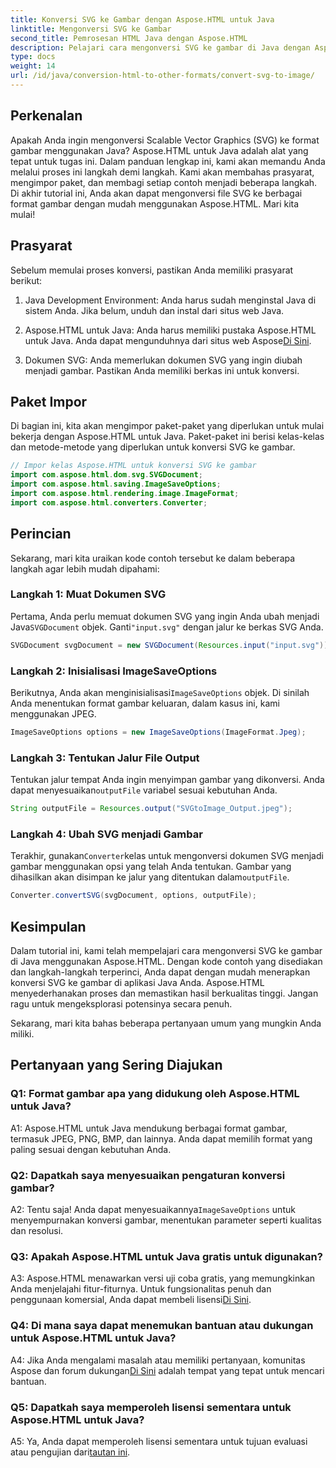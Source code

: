 ```yaml
---
title: Konversi SVG ke Gambar dengan Aspose.HTML untuk Java
linktitle: Mengonversi SVG ke Gambar
second_title: Pemrosesan HTML Java dengan Aspose.HTML
description: Pelajari cara mengonversi SVG ke gambar di Java dengan Aspose.HTML. Panduan lengkap untuk hasil berkualitas tinggi.
type: docs
weight: 14
url: /id/java/conversion-html-to-other-formats/convert-svg-to-image/
---
```

## Perkenalan

Apakah Anda ingin mengonversi Scalable Vector Graphics (SVG) ke format gambar menggunakan Java? Aspose.HTML untuk Java adalah alat yang tepat untuk tugas ini. Dalam panduan lengkap ini, kami akan memandu Anda melalui proses ini langkah demi langkah. Kami akan membahas prasyarat, mengimpor paket, dan membagi setiap contoh menjadi beberapa langkah. Di akhir tutorial ini, Anda akan dapat mengonversi file SVG ke berbagai format gambar dengan mudah menggunakan Aspose.HTML. Mari kita mulai!

## Prasyarat

Sebelum memulai proses konversi, pastikan Anda memiliki prasyarat berikut:

1. Java Development Environment: Anda harus sudah menginstal Java di sistem Anda. Jika belum, unduh dan instal dari situs web Java.

2.  Aspose.HTML untuk Java: Anda harus memiliki pustaka Aspose.HTML untuk Java. Anda dapat mengunduhnya dari situs web Aspose[Di Sini](https://releases.aspose.com/html/java/).

3. Dokumen SVG: Anda memerlukan dokumen SVG yang ingin diubah menjadi gambar. Pastikan Anda memiliki berkas ini untuk konversi.

## Paket Impor

Di bagian ini, kita akan mengimpor paket-paket yang diperlukan untuk mulai bekerja dengan Aspose.HTML untuk Java. Paket-paket ini berisi kelas-kelas dan metode-metode yang diperlukan untuk konversi SVG ke gambar.

```java
// Impor kelas Aspose.HTML untuk konversi SVG ke gambar
import com.aspose.html.dom.svg.SVGDocument;
import com.aspose.html.saving.ImageSaveOptions;
import com.aspose.html.rendering.image.ImageFormat;
import com.aspose.html.converters.Converter;
```

## Perincian 

Sekarang, mari kita uraikan kode contoh tersebut ke dalam beberapa langkah agar lebih mudah dipahami:

### Langkah 1: Muat Dokumen SVG

 Pertama, Anda perlu memuat dokumen SVG yang ingin Anda ubah menjadi Java`SVGDocument` objek. Ganti`"input.svg"` dengan jalur ke berkas SVG Anda.

```java
SVGDocument svgDocument = new SVGDocument(Resources.input("input.svg"));
```

### Langkah 2: Inisialisasi ImageSaveOptions

 Berikutnya, Anda akan menginisialisasi`ImageSaveOptions` objek. Di sinilah Anda menentukan format gambar keluaran, dalam kasus ini, kami menggunakan JPEG.

```java
ImageSaveOptions options = new ImageSaveOptions(ImageFormat.Jpeg);
```

### Langkah 3: Tentukan Jalur File Output

 Tentukan jalur tempat Anda ingin menyimpan gambar yang dikonversi. Anda dapat menyesuaikan`outputFile` variabel sesuai kebutuhan Anda.

```java
String outputFile = Resources.output("SVGtoImage_Output.jpeg");
```

### Langkah 4: Ubah SVG menjadi Gambar

 Terakhir, gunakan`Converter`kelas untuk mengonversi dokumen SVG menjadi gambar menggunakan opsi yang telah Anda tentukan. Gambar yang dihasilkan akan disimpan ke jalur yang ditentukan dalam`outputFile`.

```java
Converter.convertSVG(svgDocument, options, outputFile);
```

## Kesimpulan

Dalam tutorial ini, kami telah mempelajari cara mengonversi SVG ke gambar di Java menggunakan Aspose.HTML. Dengan kode contoh yang disediakan dan langkah-langkah terperinci, Anda dapat dengan mudah menerapkan konversi SVG ke gambar di aplikasi Java Anda. Aspose.HTML menyederhanakan proses dan memastikan hasil berkualitas tinggi. Jangan ragu untuk mengeksplorasi potensinya secara penuh.

Sekarang, mari kita bahas beberapa pertanyaan umum yang mungkin Anda miliki.

## Pertanyaan yang Sering Diajukan

### Q1: Format gambar apa yang didukung oleh Aspose.HTML untuk Java?

A1: Aspose.HTML untuk Java mendukung berbagai format gambar, termasuk JPEG, PNG, BMP, dan lainnya. Anda dapat memilih format yang paling sesuai dengan kebutuhan Anda.

### Q2: Dapatkah saya menyesuaikan pengaturan konversi gambar?

 A2: Tentu saja! Anda dapat menyesuaikannya`ImageSaveOptions` untuk menyempurnakan konversi gambar, menentukan parameter seperti kualitas dan resolusi.

### Q3: Apakah Aspose.HTML untuk Java gratis untuk digunakan?

A3: Aspose.HTML menawarkan versi uji coba gratis, yang memungkinkan Anda menjelajahi fitur-fiturnya. Untuk fungsionalitas penuh dan penggunaan komersial, Anda dapat membeli lisensi[Di Sini](https://purchase.aspose.com/buy).

### Q4: Di mana saya dapat menemukan bantuan atau dukungan untuk Aspose.HTML untuk Java?

 A4: Jika Anda mengalami masalah atau memiliki pertanyaan, komunitas Aspose dan forum dukungan[Di Sini](https://forum.aspose.com/) adalah tempat yang tepat untuk mencari bantuan.

### Q5: Dapatkah saya memperoleh lisensi sementara untuk Aspose.HTML untuk Java?

 A5: Ya, Anda dapat memperoleh lisensi sementara untuk tujuan evaluasi atau pengujian dari[tautan ini](https://purchase.aspose.com/temporary-license/).